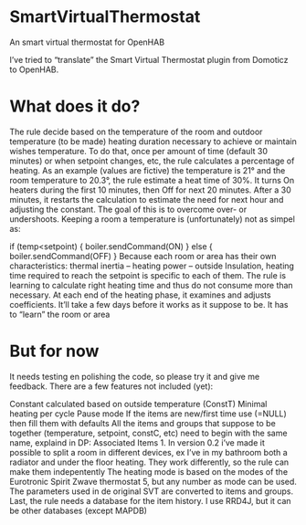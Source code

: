 # SmartVirtualThermostat
An smart virtual thermostat for OpenHAB

I’ve tried to “translate” the Smart Virtual Thermostat plugin from Domoticz to OpenHAB. 

# What does it do?
The rule decide based on the temperature of the room and outdoor temperature (to be made) heating duration necessary to achieve or maintain wishes temperature. To do that, once per amount of time (default 30 minutes) or when setpoint changes, etc, the rule calculates a percentage of heating. As an example (values ​​are fictive) the temperature is 21° and the room temperature to 20.3°, the rule estimate a heat time of 30%. It turns On heaters during the first 10 minutes, then Off for next 20 minutes. After a 30 minutes, it restarts the calculation to estimate the need for next hour and adjusting the constant.
The goal of this is to overcome over- or undershoots. Keeping a room a temperature is (unfortunately) not as simpel as:

if (temp<setpoint) {
  boiler.sendCommand(ON)
} else {
  boiler.sendCommand(OFF)
}
Because each room or area has their own characteristics: thermal inertia – heating power – outside Insulation, heating time required to reach the setpoint is specific to each of them.
The rule is learning to calculate right heating time and thus do not consume more than necessary. At each end of the heating phase, it examines and adjusts coefficients.
It’ll take a few days before it works as it suppose to be. It has to “learn” the room or area

# But for now
It needs testing en polishing the code, so please try it and give me feedback.
There are a few features not included (yet):

Constant calculated based on outside temperature (ConstT)
Minimal heating per cycle
Pause mode
If the items are new/first time use (=NULL) then fill them with defaults
All the items and groups that suppose to be together (temperature, setpoint, constC, etc) need to begin with the same name, explaind in DP: Associated Items 1. In version 0.2 i’ve made it possible to split a room in different devices, ex I’ve in my bathroom both a radiator and under the floor heating. They work differently, so the rule can make them indepentently
The heating mode is based on the modes of the Eurotronic Spirit Zwave thermostat 5, but any number as mode can be used.
The parameters used in de original SVT are converted to items and groups.
Last, the rule needs a database for the item history. I use RRD4J, but it can be other databases (except MAPDB)
